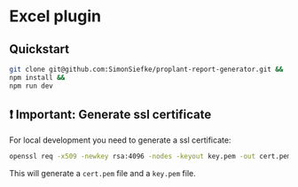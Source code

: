 # Excel plugin

## Quickstart

```sh
git clone git@github.com:SimonSiefke/proplant-report-generator.git &&
npm install &&
npm run dev
```

## ❗ Important: Generate ssl certificate

For local development you need to generate a ssl certificate:

```sh
openssl req -x509 -newkey rsa:4096 -nodes -keyout key.pem -out cert.pem -days 365
```

This will generate a `cert.pem` file and a `key.pem` file.
